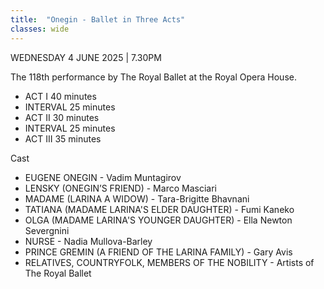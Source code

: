 ```yaml
---
title:  "Onegin - Ballet in Three Acts"
classes: wide
---
```


WEDNESDAY 4 JUNE 2025 | 7.30PM

The 118th performance by The Royal Ballet at the Royal Opera House.

* ACT I 40 minutes
* INTERVAL 25 minutes
* ACT II 30 minutes
* INTERVAL 25 minutes
* ACT III 35 minutes

Cast
* EUGENE ONEGIN - Vadim Muntagirov
* LENSKY (ONEGIN’S FRIEND) - Marco Masciari
* MADAME (LARINA A WIDOW) - Tara-Brigitte Bhavnani
* TATIANA (MADAME LARINA'S ELDER DAUGHTER) - Fumi Kaneko
* OLGA (MADAME LARINA'S YOUNGER DAUGHTER) - Ella Newton Severgnini
* NURSE - Nadia Mullova-Barley
* PRINCE GREMIN (A FRIEND OF THE LARINA FAMILY) - Gary Avis
* RELATIVES, COUNTRYFOLK, MEMBERS OF THE NOBILITY - Artists of The Royal Ballet